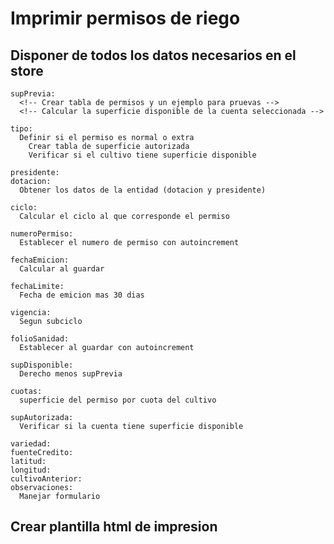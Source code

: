 # Imprimir permisos de riego

## Disponer de todos los datos necesarios en el store

    supPrevia:
      <!-- Crear tabla de permisos y un ejemplo para pruevas -->
      <!-- Calcular la superficie disponible de la cuenta seleccionada -->

    tipo:
      Definir si el permiso es normal o extra
        Crear tabla de superficie autorizada
        Verificar si el cultivo tiene superficie disponible

    presidente:
    dotacion:
      Obtener los datos de la entidad (dotacion y presidente)

    ciclo:
      Calcular el ciclo al que corresponde el permiso

    numeroPermiso:
      Establecer el numero de permiso con autoincrement

    fechaEmicion:
      Calcular al guardar

    fechaLimite:
      Fecha de emicion mas 30 dias

    vigencia:
      Segun subciclo

    folioSanidad:
      Establecer al guardar con autoincrement

    supDisponible:
      Derecho menos supPrevia

    cuotas:
      superficie del permiso por cuota del cultivo

    supAutorizada:
      Verificar si la cuenta tiene superficie disponible

    variedad:
    fuenteCredito:
    latitud:
    longitud:
    cultivoAnterior:
    observaciones:
      Manejar formulario

## Crear plantilla html de impresion
